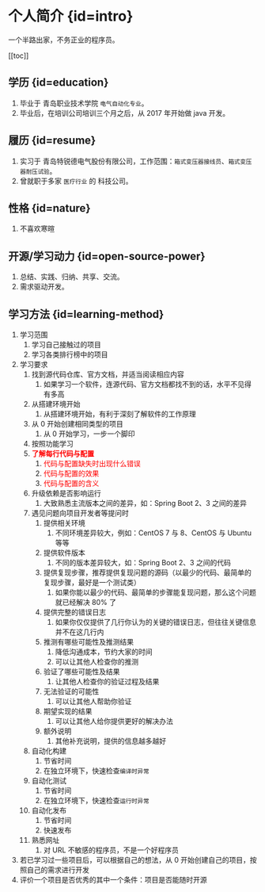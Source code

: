 # 个人简介 {id=intro}

一个半路出家，不务正业的程序员。

[[toc]]

## 学历 {id=education}

1. 毕业于 青岛职业技术学院 `电气自动化专业`。
2. 毕业后，在培训公司培训三个月之后，从 2017 年开始做 java 开发。

## 履历 {id=resume}

1. 实习于 青岛特锐德电气股份有限公司，工作范围：`箱式变压器接线员`、`箱式变压器耐压试验`。
2. 曾就职于多家 `医疗行业` 的 科技公司。

## 性格 {id=nature}

1. 不喜欢寒暄

## 开源/学习动力 {id=open-source-power}

1. 总结、实践、归纳、共享、交流。
2. 需求驱动开发。

## 学习方法 {id=learning-method}

1. 学习范围
    1. 学习自己接触过的项目
    2. 学习各类排行榜中的项目
2. 学习要求
    1. 找到源代码仓库、官方文档，并适当阅读相应内容
        1. 如果学习一个软件，连源代码、官方文档都找不到的话，水平不见得有多高
    2. 从搭建环境开始
        1. 从搭建环境开始，有利于深刻了解软件的工作原理
    3. 从 0 开始创建相同类型的项目
        1. 从 0 开始学习，一步一个脚印
    4. 按照功能学习
    5. <strong><font color="red">了解每行代码与配置</font></strong>
        1. <font color="red">代码与配置缺失时出现什么错误</font>
        2. <font color="red">代码与配置的效果</font>
        3. <font color="red">代码与配置的含义</font>
    6. 升级依赖是否影响运行
        1. 大致熟悉主流版本之间的差异，如：Spring Boot 2、3 之间的差异
    7. 遇见问题向项目开发者等提问时
        1. 提供相关环境
            1. 不同环境差异较大，例如：CentOS 7 与 8、CentOS 与 Ubuntu 等等
        2. 提供软件版本
            1. 不同的版本差异较大，如：Spring Boot 2、3 之间的代码
        3. 提供复现步骤，推荐提供复现问题的源码（以最少的代码、最简单的复现步骤，最好是一个测试类）
            1. 如果你能以最少的代码、最简单的步骤能复现问题，那么这个问题就已经解决 80% 了
        4. 提供完整的错误日志
            1. 如果你仅仅提供了几行你认为的关键的错误日志，但往往关键信息并不在这几行内
        5. 推测有哪些可能性及推测结果
            1. 降低沟通成本，节约大家的时间
            2. 可以让其他人检查你的推测
        6. 验证了哪些可能性及结果
            1. 让其他人检查你的验证过程及结果
        7. 无法验证的可能性
            1. 可以让其他人帮助你验证
        8. 期望实现的结果
            1. 可以让其他人给你提供更好的解决办法
        9. 额外说明
            1. 其他补充说明，提供的信息越多越好
    8. 自动化构建
        1. 节省时间
        2. 在独立环境下，快速检查`编译时异常`
    9. 自动化测试
        1. 节省时间
        2. 在独立环境下，快速检查`运行时异常`
    10. 自动化发布
        1. 节省时间
        2. 快速发布
    11. 熟悉网址
        1. 对 URL 不敏感的程序员，不是一个好程序员
3. 若已学习过一些项目后，可以根据自己的想法，从 0 开始创建自己的项目，按照自己的需求进行开发
4. 评价一个项目是否优秀的其中一个条件：项目是否能随时开源
